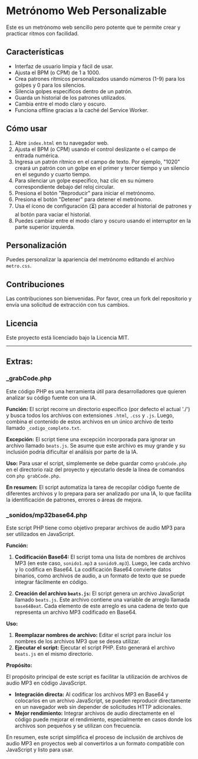 # Metrónomo Web Personalizable

Este es un metrónomo web sencillo pero potente que te permite crear y practicar ritmos con facilidad.

## Características

* Interfaz de usuario limpia y fácil de usar.
* Ajusta el BPM (o CPM) de 1 a 1000.
* Crea patrones rítmicos personalizados usando números (1-9) para los golpes y 0 para los silencios.
* Silencia golpes específicos dentro de un patrón.
* Guarda un historial de los patrones utilizados.
* Cambia entre el modo claro y oscuro.
* Funciona offline gracias a la caché del Service Worker.

## Cómo usar

1. Abre `index.html` en tu navegador web.
2. Ajusta el BPM (o CPM) usando el control deslizante o el campo de entrada numérica.
3. Ingresa un patrón rítmico en el campo de texto. Por ejemplo, "1020" creará un patrón con un golpe en el primer y tercer tiempo y un silencio en el segundo y cuarto tiempo.
4. Para silenciar un golpe específico, haz clic en su número correspondiente debajo del reloj circular.
5. Presiona el botón "Reproducir" para iniciar el metrónomo.
6. Presiona el botón "Detener" para detener el metrónomo.
7. Usa el ícono de configuración (⏳) para acceder al historial de patrones y al botón para vaciar el historial.
8. Puedes cambiar entre el modo claro y oscuro usando el interruptor en la parte superior izquierda.

## Personalización

Puedes personalizar la apariencia del metrónomo editando el archivo `metro.css`.

## Contribuciones

Las contribuciones son bienvenidas. Por favor, crea un fork del repositorio y envía una solicitud de extracción con tus cambios.

## Licencia

Este proyecto está licenciado bajo la Licencia MIT.


-----

## Extras:

### _grabCode.php

Este código PHP es una herramienta útil para desarrolladores que quieren analizar su código fuente con una IA. 

**Función:**
El script recorre un directorio específico (por defecto el actual './') y busca todos los archivos con extensiones `.html`, `.css` y `.js`. Luego, combina el contenido de estos archivos en un único archivo de texto llamado `_codigo_completo.txt`. 

**Excepción:**
El script tiene una excepción incorporada para ignorar un archivo llamado `beats.js`. Se asume que este archivo es muy grande y su inclusión podría dificultar el análisis por parte de la IA. 

**Uso:**
Para usar el script, simplemente se debe guardar como `grabCode.php` en el directorio raíz del proyecto y ejecutarlo desde la línea de comandos con `php grabCode.php`.

**En resumen:** El script automatiza la tarea de recopilar código fuente de diferentes archivos y lo prepara para ser analizado por una IA, lo que facilita la identificación de patrones, errores o áreas de mejora.

### _sonidos/mp32base64.php

Este script PHP tiene como objetivo preparar archivos de audio MP3 para ser utilizados en JavaScript.

**Función:**

1. **Codificación Base64:** El script toma una lista de nombres de archivos MP3 (en este caso, `sonido1.mp3` a `sonido9.mp3`). Luego, lee cada archivo y lo codifica en Base64. La codificación Base64 convierte datos binarios, como archivos de audio, a un formato de texto que se puede integrar fácilmente en código.

2. **Creación del archivo `beats.js`:** El script genera un archivo JavaScript llamado `beats.js`. Este archivo contiene una variable de arreglo llamada `base64Beat`. Cada elemento de este arreglo es una cadena de texto que representa un archivo MP3 codificado en Base64.

**Uso:**

1. **Reemplazar nombres de archivo:** Editar el script para incluir los nombres de los archivos MP3 que se desea utilizar.
2. **Ejecutar el script:** Ejecutar el script PHP. Esto generará el archivo `beats.js` en el mismo directorio.

**Propósito:**

El propósito principal de este script es facilitar la utilización de archivos de audio MP3 en código JavaScript. 

- **Integración directa:** Al codificar los archivos MP3 en Base64 y colocarlos en un archivo JavaScript, se pueden reproducir directamente en un navegador web sin depender de solicitudes HTTP adicionales.
- **Mejor rendimiento:** Integrar archivos de audio directamente en el código puede mejorar el rendimiento, especialmente en casos donde los archivos son pequeños y se utilizan con frecuencia.

En resumen, este script simplifica el proceso de inclusión de archivos de audio MP3 en proyectos web al convertirlos a un formato compatible con JavaScript y listo para usar.

